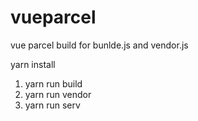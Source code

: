 # vueparcel

vue parcel build for bunlde.js and vendor.js

yarn install

1.  yarn run build
2.  yarn run vendor
3.  yarn run serv
